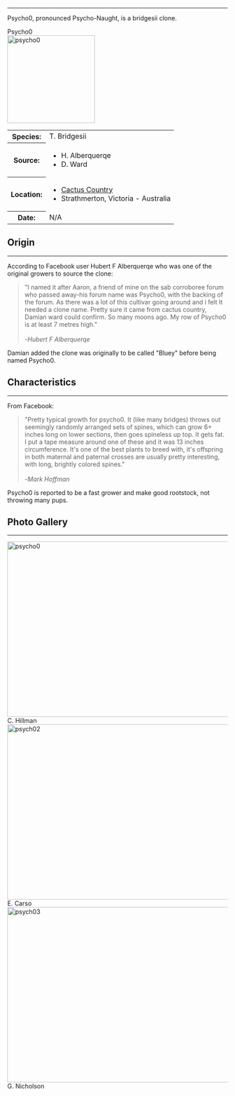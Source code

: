 <hr>

Psycho0, pronounced Psycho-Naught, is a bridgesii clone. 

<div class="infobox">
<div class="infobox-title">Psycho0</div>
<div class="infobox-image">
<img src="./psycho0.jpeg" alt="psycho0" width="200">

</div>
<table class="infobox-table">
<tr>
    <th class="parameter-title">Species: </th>
    <td>T. Bridgesii</td>
</tr>
<tr>
    <th class="parameter-title">Source: </th>
    <td>
    <ul class="alias-name">
      <li>H. Alberquerqe</li>
      <li>D. Ward</li>
    </ul>
</td>
</tr>
<tr>
    <th class="parameter-title" >Location: </th>
    <td>
        <ul class="alias-name">
      <li><a href="https://cactuscountry.com.au/cactus-country/" target="_blank">Cactus Country</a></li>
      <li>Strathmerton, Victoria - Australia</li>
    </ul>
    </td>
</tr>
<tr>
    <th class="parameter-title">Date: </th>
    <td>N/A</td>
</tr>
</table>
<!-- <div class="infobox-title">Aliases</div>
<ul class="infobox-table">
    <li class="alias-name">Ogun</li>
    <li class="alias-name">San Pedro</li>
</ul> -->
</div>

## Origin
<hr>
According to Facebook user Hubert F Alberquerqe who was one of the original growers to source the clone: 


<blockquote>
"I named it after Aaron, a friend of mine on the sab corroboree forum who passed away-his forum name was Psycho0, with the backing of the forum. As there was a lot of this cultivar going around and i felt
It needed a clone name. Pretty sure it came from cactus country, Damian ward could confirm. So many moons ago. My row of Psycho0 is at least 7 metres high."
<br><br>    
-<em>Hubert F Alberquerqe</em>
</blockquote>
Damian added the clone was originally to be called "Bluey" before being named Psycho0.



## Characteristics 
<hr>
From Facebook: 

<blockquote>
"Pretty typical growth for psycho0. It (like many bridges) throws out seemingly randomly arranged sets of spines, which can grow 6+ inches long on lower sections, then goes spineless up top. It gets fat. I put a tape measure around one of these and it was 13 inches circumference.
It's one of the best plants to breed with, it's offspring in both maternal and paternal crosses are usually pretty interesting, with long, brightly colored spines."<br><br>    
-<em>Mark Hoffman</em>
</blockquote>

Psycho0 is reported to be a fast grower and make good rootstock, not throwing many pups. 

## Photo Gallery
<hr>  

<div class="gallery-container">
<div class="gallery">
  <a target="_blank" href="./psycho01.jpeg">
    <img src="./psycho01.jpeg" alt="psycho0" width="600" height="400">
  </a>
  <div class="desc">C. Hillman</div>
</div>

<div class="gallery">
  <a target="_blank" href="./psycho02.jpeg">
    <img src="./psycho02.jpeg" alt="psych02" width="600" height="400">
  </a>
  <div class="desc">E. Carso</div>
</div>

<div class="gallery">
  <a target="_blank" href="./psycho03.jpeg">
    <img src="./psycho03.jpeg" alt="psych03" width="600" height="400">
  </a>
  <div class="desc">G. Nicholson</div>
</div>
</div>